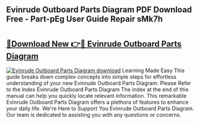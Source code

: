 ## Evinrude Outboard Parts Diagram PDF Download Free - Part-pEg User Guide Repair sMk7h

# <h2><a href="http://dftj75r.blite.top/?on=Evinrude+Outboard+Parts+Diagram">🔗Download New 👉🔴 Evinrude Outboard Parts Diagram</a></h2>

[![Evinrude Outboard Parts Diagram download](https://i.imgur.com/lujVjoI.png)](http://dftj75r.blite.top/?on=Evinrude+Outboard+Parts+Diagram)
Learning Made Easy This guide breaks down complex concepts into simple steps for effortless understanding of your new Evinrude Outboard Parts Diagram. Please Refer to the Index Evinrude Outboard Parts Diagram The index at the end of this manual can help you quickly locate relevant information. This remarkable Evinrude Outboard Parts Diagram offers a plethora of features to enhance your daily life. We're Here to Support You Evinrude Outboard Parts Diagram. Our team is dedicated to assisting you with any questions or concerns.
